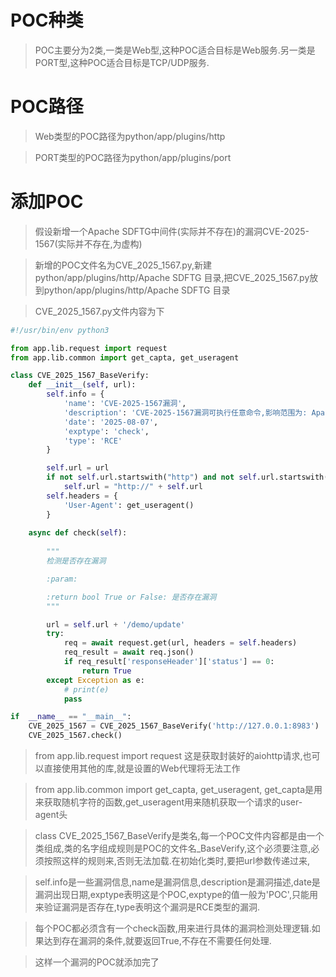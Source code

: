 # POC种类

> POC主要分为2类,一类是Web型,这种POC适合目标是Web服务.另一类是PORT型,这种POC适合目标是TCP/UDP服务.

# POC路径

> Web类型的POC路径为python/app/plugins/http

> PORT类型的POC路径为python/app/plugins/port

# 添加POC

> 假设新增一个Apache SDFTG中间件(实际并不存在)的漏洞CVE-2025-1567(实际并不存在,为虚构)

> 新增的POC文件名为CVE_2025_1567.py,新建python/app/plugins/http/Apache SDFTG 目录,把CVE_2025_1567.py放到python/app/plugins/http/Apache SDFTG 目录

> CVE_2025_1567.py文件内容为下

```python
#!/usr/bin/env python3

from app.lib.request import request
from app.lib.common import get_capta, get_useragent

class CVE_2025_1567_BaseVerify:
    def __init__(self, url):
        self.info = {
            'name': 'CVE-2025-1567漏洞',
            'description': 'CVE-2025-1567漏洞可执行任意命令,影响范围为: Apache SDFTG < 7.1',
            'date': '2025-08-07',
            'exptype': 'check',
            'type': 'RCE'
        }

        self.url = url
        if not self.url.startswith("http") and not self.url.startswith("https"):
            self.url = "http://" + self.url
        self.headers = {
            'User-Agent': get_useragent()
        }
    
    async def check(self):
    
        """
        检测是否存在漏洞

        :param:

        :return bool True or False: 是否存在漏洞
        """

        url = self.url + '/demo/update'
        try:
            req = await request.get(url, headers = self.headers)
            req_result = await req.json()
            if req_result['responseHeader']['status'] == 0:
                return True
        except Exception as e:
            # print(e)
            pass

if  __name__ == "__main__":
    CVE_2025_1567 = CVE_2025_1567_BaseVerify('http://127.0.0.1:8983')
    CVE_2025_1567.check()
```

> from app.lib.request import request 这是获取封装好的aiohttp请求,也可以直接使用其他的库,就是设置的Web代理将无法工作

> from app.lib.common import get_capta, get_useragent, get_capta是用来获取随机字符的函数,get_useragent用来随机获取一个请求的user-agent头

> class CVE_2025_1567_BaseVerify是类名,每一个POC文件内容都是由一个类组成,类的名字组成规则是POC的文件名_BaseVerify,这个必须要注意,必须按照这样的规则来,否则无法加载.在初始化类时,要把url参数传递过来,

> self.info是一些漏洞信息,name是漏洞信息,description是漏洞描述,date是漏洞出现日期,exptype表明这是个POC,exptype的值一般为'POC',只能用来验证漏洞是否存在,type表明这个漏洞是RCE类型的漏洞.

> 每个POC都必须含有一个check函数,用来进行具体的漏洞检测处理逻辑.如果达到存在漏洞的条件,就要返回True,不存在不需要任何处理.

> 这样一个漏洞的POC就添加完了